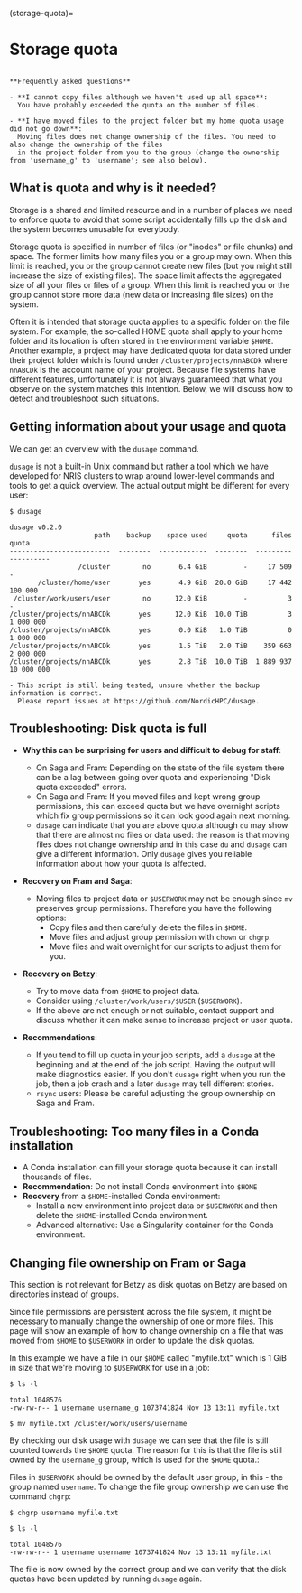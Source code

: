 (storage-quota)=

# Storage quota

```{contents} Table of Contents
```

```{warning}
**Frequently asked questions**

- **I cannot copy files although we haven't used up all space**:
  You have probably exceeded the quota on the number of files.

- **I have moved files to the project folder but my home quota usage did not go down**:
  Moving files does not change ownership of the files. You need to also change the ownership of the files
  in the project folder from you to the group (change the ownership from 'username_g' to 'username'; see also below).
```


## What is quota and why is it needed?

Storage is a shared and limited resource and in a number of places we need to
enforce quota to avoid that some script accidentally fills up the disk and the
system becomes unusable for everybody.

Storage quota is specified in number of files (or "inodes" or file chunks) and
space. The former limits how many files you or a group may own. When this limit
is reached, you or the group cannot create new files (but you might still
increase the size of existing files). The space limit affects the aggregated
size of all your files or files of a group. When this limit is reached you or
the group cannot store more data (new data or increasing file sizes) on the
system.

Often it is intended that storage quota applies to a specific folder on the
file system. For example, the so-called HOME quota shall apply to your home
folder and its location is often stored in the environment variable `$HOME`.
Another example, a project may have dedicated quota for data stored under their
project folder which is found under `/cluster/projects/nnABCDk` where `nnABCDk`
is the account name of your project. Because file systems have different
features, unfortunately it is not always guaranteed that what you observe on
the system matches this intention. Below, we will discuss how to detect and
troubleshoot such situations.


## Getting information about your usage and quota

We can get an overview with the `dusage` command.

`dusage` is not a built-in Unix command but rather a tool which we have
developed for NRIS clusters to wrap around lower-level commands and tools to
get a quick overview. The actual output might be different for every user:
```console
$ dusage

dusage v0.2.0
                     path    backup    space used     quota      files       quota
-------------------------  --------  ------------  --------  ---------  ----------
                 /cluster        no       6.4 GiB         -     17 509           -
       /cluster/home/user       yes       4.9 GiB  20.0 GiB     17 442     100 000
 /cluster/work/users/user        no      12.0 KiB         -          3           -
/cluster/projects/nnABCDk       yes      12.0 KiB  10.0 TiB          3   1 000 000
/cluster/projects/nnABCDk       yes       0.0 KiB   1.0 TiB          0   1 000 000
/cluster/projects/nnABCDk       yes       1.5 TiB   2.0 TiB    359 663   2 000 000
/cluster/projects/nnABCDk       yes       2.8 TiB  10.0 TiB  1 889 937  10 000 000

- This script is still being tested, unsure whether the backup information is correct.
  Please report issues at https://github.com/NordicHPC/dusage.
```


## Troubleshooting: Disk quota is full

- **Why this can be surprising for users and difficult to debug for staff**:
  - On Saga and Fram: Depending on the state of the file system there can be a
    lag between going over quota and experiencing "Disk quota exceeded" errors.
  - On Saga and Fram: If you moved files and kept wrong group permissions, this
    can exceed quota but we have overnight scripts which fix group permissions
    so it can look good again next morning.
  - `dusage` can indicate that you are above quota although `du` may show that
    there are almost no files or data used: the reason is that moving files
    does not change ownership and in this case `du` and `dusage` can give a different
    information. Only `dusage` gives you reliable information about how your
    quota is affected.

- **Recovery on Fram and Saga**:
  - Moving files to project data or `$USERWORK` may not be enough since `mv`
    preserves group permissions. Therefore you have the following options:
    - Copy files and then carefully delete the files in `$HOME`.
    - Move files and adjust group permission with `chown` or `chgrp`.
    - Move files and wait overnight for our scripts to adjust them for you.

- **Recovery on Betzy**:
  - Try to move data from `$HOME` to project data.
  - Consider using `/cluster/work/users/$USER` (`$USERWORK`).
  - If the above are not enough or not suitable, contact support and discuss
    whether it can make sense to increase project or user quota.

- **Recommendations**:
  - If you tend to fill up quota in your job scripts, add a `dusage` at the
    beginning and at the end of the job script. Having the output will make
    diagnostics easier. If you don't `dusage` right when you run the job, then
    a job crash and a later `dusage` may tell different stories.
  - `rsync` users: Please be careful adjusting the group ownership on Saga and
    Fram.


## Troubleshooting: Too many files in a Conda installation

- A Conda installation can fill your storage quota because it can install
  thousands of files.
- **Recommendation**: Do not install Conda environment into `$HOME`
- **Recovery** from a `$HOME`-installed Conda environment:
  - Install a new environment into project data or `$USERWORK` and then delete
    the `$HOME`-installed Conda environment.
  - Advanced alternative: Use a Singularity container for the Conda environment.


## Changing file ownership on Fram or Saga

This section is not relevant for Betzy as disk quotas on Betzy are based on
directories instead of groups.

Since file permissions are persistent across the file system, it might be
necessary to manually change the ownership of one or more files.  This page
will show an example of how to change ownership on a file that was moved from
`$HOME` to `$USERWORK` in order to update the disk quotas.

In this example we have a file in our `$HOME` called "myfile.txt" which is 1
GiB in size that we're moving to `$USERWORK` for use in a job:

```console
$ ls -l

total 1048576
-rw-rw-r-- 1 username username_g 1073741824 Nov 13 13:11 myfile.txt
```

```console
$ mv myfile.txt /cluster/work/users/username
```

By checking our disk usage with `dusage` we can see that the file is still
counted towards the `$HOME` quota. The reason for this is that the file is
still owned by the `username_g` group, which is used for the `$HOME` quota.:

Files in `$USERWORK` should be owned by the default user group, in this - the
group named `username`.  To change the file group ownership we can use the
command `chgrp`:
```console
$ chgrp username myfile.txt
```

```console
$ ls -l

total 1048576
-rw-rw-r-- 1 username username 1073741824 Nov 13 13:11 myfile.txt
```

The file is now owned by the correct group and we can verify that the disk
quotas have been updated by running `dusage` again.
